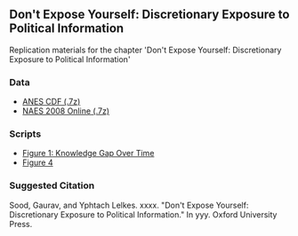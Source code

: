 ## Don't Expose Yourself: Discretionary Exposure to Political Information

Replication materials for the chapter 'Don't Expose Yourself: Discretionary Exposure to Political Information'

### Data

* [ANES CDF (.7z)](data/anes_timeseries_cdf_stata12.7z)
* [NAES 2008 Online (.7z)](data/naes08_online_all_waves_data_full.7z)

### Scripts

* [Figure 1: Knowledge Gap Over Time](scripts/01_fig1_anes_knowledge_gap_over_time.R)
* [Figure 4](scripts/)

### Suggested Citation

Sood, Gaurav, and Yphtach Lelkes. xxxx. "Don't Expose Yourself: Discretionary Exposure to Political Information." In yyy. Oxford University Press. 
